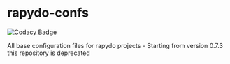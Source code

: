 # rapydo-confs #

[![Codacy Badge](https://api.codacy.com/project/badge/Grade/dfc987c458b0437a89c76dd5b36d1dad)](https://app.codacy.com/app/rapydo/rapydo-confs?utm_source=github.com&utm_medium=referral&utm_content=rapydo/rapydo-confs&utm_campaign=Badge_Grade_Dashboard)

All base configuration files for rapydo projects - Starting from version 0.7.3 this repository is deprecated

